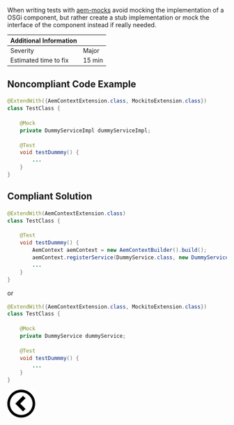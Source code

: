 <p>When writing tests with <a href="https://wcm.io/testing/aem-mock/">aem-mocks</a> avoid mocking the implementation of a OSGi component, but
    rather create a stub implementation or mock the interface of the component instead if really needed.
</p>

| Additional Information |        |
|------------------------|--------|
| Severity               | Major  | 
| Estimated time to fix  | 15 min |


<h2>Noncompliant Code Example</h2>

```java
@ExtendWith({AemContextExtension.class, MockitoExtension.class})
class TestClass {

    @Mock
    private DummyServiceImpl dummyServiceImpl;

    @Test
    void testDummmy() {
        ...
    }
}
```
<h2>Compliant Solution</h2>

```java
@ExtendWith(AemContextExtension.class)
class TestClass {

    @Test
    void testDummmy() {
        AemContext aemContext = new AemContextBuilder().build();
        aemContext.registerService(DummyService.class, new DummyServiceMock());
        ...
    }
}
```

<p>or</p>

```java
@ExtendWith({AemContextExtension.class, MockitoExtension.class})
class TestClass {

    @Mock
    private DummyService dummyService;

    @Test
    void testDummmy() {
        ...
    }
}
```

[![Back to overview](back.svg)](../../README.md)
